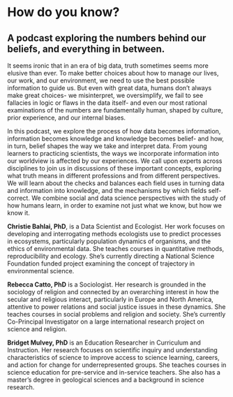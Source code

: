 # How do you know? 
## A podcast exploring the numbers behind our beliefs, and everything in between.

It seems ironic that in an era of big data, truth sometimes seems more elusive than ever. To make better choices about how to manage our lives, our work, and our environment, we need to use the best possible information to guide us. But even with great data, humans don’t always make great choices- we misinterpret, we oversimplify, we fail to see fallacies in logic or flaws in the data itself- and even our most rational examinations of the numbers are fundamentally human, shaped by culture, prior experience, and our internal biases.

In this podcast, we explore the process of how data becomes information, information becomes knowledge and knowledge becomes belief- and how, in turn, belief shapes the way we take and interpret data. From young learners to practicing scientists, the ways we incorporate information into our worldview is affected by our experiences. We call upon experts across disciplines to join us in discussions of these important concepts, exploring what truth means in different professions and from different perspectives. We will learn about the checks and balances each field uses in turning data and information into knowledge, and the mechanisms by which fields self-correct. We combine social and data science perspectives with the study of how humans learn, in order to examine not just what we know, but how we know it.

**Christie Bahlai, PhD**, is a Data Scientist and Ecologist. Her work focuses on developing and interrogating methods ecologists use to predict processes in ecosystems, particularly population dynamics of organisms, and the ethics of environmental data. She teaches courses in quantitative methods, reproducibility and ecology. She’s currently directing a National Science Foundation funded project examining the concept of trajectory in environmental science.

**Rebecca Catto, PhD** is a Sociologist. Her research is grounded in the sociology of religion and connected by an overarching interest in how the secular and religious interact, particularly in Europe and North America, attentive to power relations and social justice issues in these dynamics. She teaches courses in social problems and religion and society. She’s currently Co-Principal Investigator on a large international research project on science and religion.

**Bridget Mulvey, PhD** is an Education Researcher in Curriculum and Instruction. Her research focuses on scientific inquiry and understanding characteristics of science to improve access to science learning, careers, and action for change for underrepresented groups. She teaches courses in science education for pre-service and in-service teachers. She also has a master’s degree in geological sciences and a background in science research.
